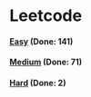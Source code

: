 # Leetcode

<h4><a href="https://github.com/lon-yang/leetcode/blob/master/docs/Easy.md">Easy</a>  (Done: 141)</h4>
<h4><a href="https://github.com/lon-yang/leetcode/blob/master/docs/Medium.md">Medium</a>  (Done: 71)</h4>
<h4><a href="https://github.com/lon-yang/leetcode/blob/master/docs/Hard.md">Hard</a>  (Done: 2)</h4>